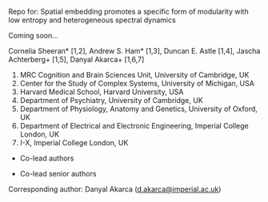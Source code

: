 Repo for: 
Spatial embedding promotes a specific form of modularity with low entropy and heterogeneous spectral dynamics

Coming soon...

Cornelia Sheeran* [1,2], Andrew S. Ham* [1,3], Duncan E. Astle [1,4], 
Jascha Achterberg+ [1,5], Danyal Akarca+ [1,6,7]
  
1.	MRC Cognition and Brain Sciences Unit, University of Cambridge, UK
2.	Center for the Study of Complex Systems, University of Michigan, USA
3.	Harvard Medical School, Harvard University, USA
4.	Department of Psychiatry, University of Cambridge, UK
5.	Department of Physiology, Anatomy and Genetics, University of Oxford, UK
6.	Department of Electrical and Electronic Engineering, Imperial College London, UK
7.	I-X, Imperial College London, UK

* Co-lead authors

+ Co-lead senior authors

Corresponding author: Danyal Akarca (d.akarca@imperial.ac.uk) 
